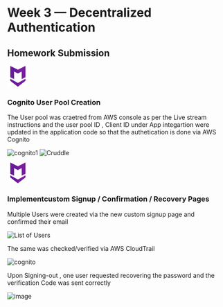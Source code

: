 # Week 3 — Decentralized Authentication
## Homework Submission 

![alt text](https://github.com/adam-p/markdown-here/raw/master/src/common/images/icon48.png "Logo Title Text 1")
### Cognito User Pool Creation 
The User pool was craetred from AWS console as per the Live stream instructions and the user pool ID , Client ID under App integartion were updated in the application code so that the authetication is done via AWS Cognito 

<img width="914" alt="cognito1" src="https://user-images.githubusercontent.com/125532497/224495961-7cc58c0e-5ff3-49bc-b726-ea3ccffee4d4.png">

<img width="287" alt="Cruddle" src="https://user-images.githubusercontent.com/125532497/224495979-e5908c6a-ec35-4e5e-8d80-f631114672fd.png">

![alt text](https://github.com/adam-p/markdown-here/raw/master/src/common/images/icon48.png "Logo Title Text 1")
### Implementcustom Signup / Confirmation / Recovery Pages   
Multiple Users were created via the new custom signup page and confirmed their email 

<img width="580" alt="List of Users" src="https://user-images.githubusercontent.com/125532497/224496023-3998208e-9428-4f17-be50-7268176c93b8.png">

The same was checked/verified  via AWS CloudTrail 

![cognito](https://user-images.githubusercontent.com/125532497/224496128-136393c4-8e8b-47b2-80e9-1377e75b2aa4.png)

Upon Signing-out , one user requested recovering the password and the verification Code was sent correctly

<img width="828" alt="image" src="https://user-images.githubusercontent.com/125532497/224496317-5d8d1be1-dcc0-49f1-808e-5b9b2447d4ef.png">

